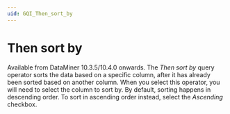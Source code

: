 ```yaml
---
uid: GQI_Then_sort_by
---
```


# Then sort by

Available from DataMiner 10.3.5/10.4.0 onwards<!--  RN 35807 & 35834 -->. The *Then sort by* query operator sorts the data based on a specific column, after it has already been sorted based on another column.  When you select this operator, you will need to select the column to sort by. By default, sorting happens in descending order. To sort in ascending order instead, select the *Ascending* checkbox.
